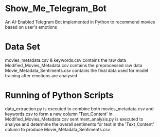 # Show_Me_Telegram_Bot
An AI-Enabled Telegram Bot implemented in Python to recommend movies based on user's emotions

# Data Set
movies_metadata.csv & keywords.csv contains the raw data
Modified_Movies_Metadata.csv contains the preprocessed raw data
Movie_Metadata_Sentiments.csv contains the final data used for model training after emotions are analysed

# Running of Python Scripts
data_extraction.py is executed to combine both movies_metadata.csv and keywords.csv to form a new column 'Text_Content' in Modified_Movies_Metadata.csv
sentiment_analysis.py is executed to analyse and determine the overall sentiments for text in the 'Text_Content' column to produce Movie_Metadata_Sentiments.csv
